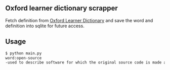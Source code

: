 ## Oxford learner dictionary scrapper
Fetch definition from [Oxford Learner Dictionary](http://oxfordlearnersdictionaries.com) and save the word and definition into sqlite for future access.

## Usage
```bash
$ python main.py
word:open-source
-used to describe software for which the original source code is made available to anyone
```

